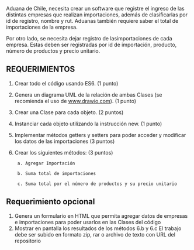 Aduana de Chile, necesita crear un software que registre el ingreso de las distintas
empresas que realizan importaciones, además de clasificarlas por id de registro, nombre y
rut. Aduanas también requiere saber el total de importaciones de la empresa.

Por otro lado, se necesita dejar registro de lasimportaciones de cada empresa. Estas deben
ser registradas por id de importación, producto, número de productos y precio unitario.

## REQUERIMIENTOS

1. Crear todo el código usando ES6. (1 punto)
2. Genera un diagrama UML de la relación de ambas Clases (se recomienda el uso de
www.drawio.com). (1 punto)
3. Crear una Clase para cada objeto. (2 puntos)
4. Instanciar cada objeto utilizando la instrucción new. (1 punto)
5. Implementar métodos getters y setters para poder acceder y modificar los datos
de las importaciones (3 puntos)
6. Crear los siguientes métodos: (3 puntos)

        a. Agregar Importación

        b. Suma total de importaciones
        
        c. Suma total por el número de productos y su precio unitario

## Requerimiento opcional
1. Genera un formulario en HTML que permita agregar datos de empresas e
importaciones para poder usarlos en las Clases del código
2. Mostrar en pantalla los resultados de los métodos 6.b y 6.c
El trabajo debe ser subido en formato zip, rar o archivo de texto con URL del repositorio